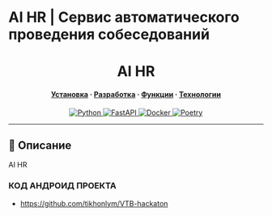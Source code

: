 # AI HR | Сервис автоматического проведения собеседований

<h1 align="center">AI HR</h1>
<div><h4 align="center"><a href="#-быстрый-старт">Установка</a> · <a href="#-разработка">Разработка</a> · <a href="#функционал">Функции</a> · <a href="#технологии">Технологии</a></h4></div>

<div align="center">
  <a href="https://www.python.org/">
    <img alt="Python" src="https://img.shields.io/badge/Python-3.10+-blue?logo=python&logoColor=white&style=for-the-badge" />
  </a>
  <a href="https://fastapi.tiangolo.com/">
    <img alt="FastAPI" src="https://img.shields.io/badge/FastAPI-0.95+-red?logo=fastapi&logoColor=white&style=for-the-badge" />
  </a>
  <a href="https://www.docker.com/">
    <img alt="Docker" src="https://img.shields.io/badge/Docker-✓-blue?logo=docker&logoColor=white&style=for-the-badge" />
  </a>
  <a href="https://python-poetry.org/">
    <img alt="Poetry" src="https://img.shields.io/badge/Poetry-✓-orange?logo=poetry&logoColor=white&style=for-the-badge" />
  </a>
</div>

<hr>

## 📖 Описание

AI HR

### КОД АНДРОИД ПРОЕКТА

- https://github.com/tikhonlym/VTB-hackaton
